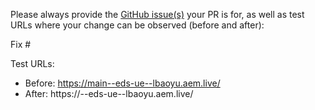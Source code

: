 Please always provide the [GitHub issue(s)](../issues) your PR is for, as well as test URLs where your change can be observed (before and after):

Fix #<gh-issue-id>

Test URLs:
- Before: https://main--eds-ue--lbaoyu.aem.live/
- After: https://<branch>--eds-ue--lbaoyu.aem.live/

